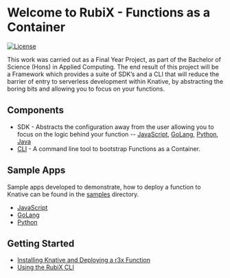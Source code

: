 # Welcome to RubiX - Functions as a Container

[![License](https://img.shields.io/badge/-Apache%202.0-blue.svg)](https://opensource.org/s/Apache-2.0)

This work was carried out as a Final Year Project, as part of the Bachelor of Science (Hons) in Applied Computing. The end result of this project will be a Framework which provides a suite of SDK’s and a CLI that will reduce the barrier of entry to serverless development within Knative, by abstracting the boring bits and allowing you to focus on your functions.

## Components
- SDK - Abstracts the configuration away from the user allowing you to focus on the logic behind your function -- [JavaScript](https://github.com/rubixFunctions/r3x-js-sdk), [GoLang](https://github.com/rubixFunctions/r3x-golang-sdk), [Python](https://github.com/rubixFunctions/r3x-python-sdk), [Java](https://github.com/rubixFunctions/r3x-java-sdk)
- [CLI](https://github.com/rubixFunctions/r3x-cli) - A command line tool to bootstrap Functions as a Container.

## Sample Apps
Sample apps developed to demonstrate, how to deploy a function to Knative can be found in the [samples](./samples) directory.
- [JavaScript](./samples/r3x-js-showcase) 
- [GoLang](./samples/r3x-golang-showcase)
- [Python](./samples/r3x-python-showcase)


## Getting Started
- [Installing Knative and Deploying a r3x Function](./install/README.md)
- [Using the RubiX CLI](./cli/README.md)